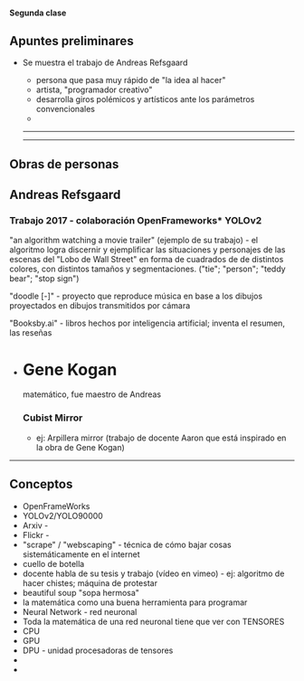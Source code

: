 #### Segunda clase

## Apuntes preliminares

* Se muestra el trabajo de Andreas Refsgaard
  - persona que pasa muy rápido de "la idea al hacer"
  - artista, "programador creativo"
  - desarrolla giros polémicos y artísticos ante los parámetros convencionales
  - 
  * * * 
 
  * * *
## Obras de personas

## Andreas Refsgaard
   ### Trabajo 2017 - colaboración OpenFrameworks* YOLOv2
  "an algorithm watching a movie trailer" (ejemplo de su trabajo) - el algoritmo logra discernir y ejemplificar las situaciones y personajes de las escenas del "Lobo de Wall Street" en forma de cuadrados de de distintos colores, con distintos tamaños y segmentaciones. ("tie"; "person"; "teddy bear"; "stop sign")

   "doodle [-]" - proyecto que reproduce música en base a los dibujos proyectados en dibujos transmitidos por cámara

   "Booksby.ai" - libros hechos por inteligencia artificial; inventa el resumen, las reseñas 

- # Gene Kogan
  matemático, fue maestro de Andreas

  ### Cubist Mirror
  - ej: Arpillera mirror (trabajo de docente Aaron que está inspirado en la obra de Gene Kogan)
* * *

## Conceptos
- OpenFrameWorks
- YOLOv2/YOLO90000
- Arxiv -
- Flickr -
- "scrape" / "webscaping" - técnica de cómo bajar cosas sistemáticamente en el internet
- cuello de botella
- docente habla de su tesis y trabajo (vídeo en vimeo) - ej: algoritmo de hacer chistes; máquina de protestar 
- beautiful soup "sopa hermosa"
- la matemática como una buena herramienta para programar
- Neural Network - red neuronal
- Toda la matemática de una red neuronal tiene que ver con TENSORES
- CPU
- GPU
- DPU - unidad procesadoras de tensores
- 
- 
